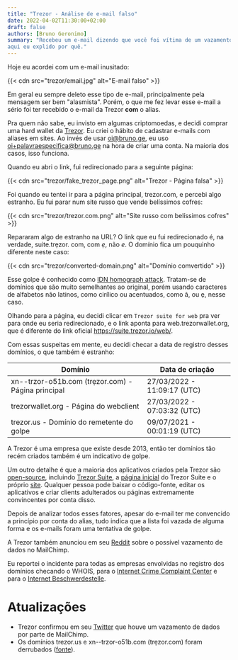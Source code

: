 ```yaml
---
title: "Trezor - Análise de e-mail falso"
date: 2022-04-02T11:30:00+02:00
draft: false
authors: [Bruno Geronimo]
summary: "Recebeu um e-mail dizendo que você foi vítima de um vazamento? O e-mail é falso, e 
aqui eu explido por quê."
---
```

Hoje eu acordei com um e-mail inusitado:

{{< cdn src="trezor/email.jpg" alt="E-mail falso" >}}

Em geral eu sempre deleto esse tipo de e-mail, principalmente pela mensagem ser bem "alasmista".
Porém, o que me fez levar esse e-mail a sério foi ter recebido o e-mail da Trezor **com** o alias.

Pra quem não sabe, eu invisto em algumas criptomoedas, e decidi comprar uma hard wallet da 
[Trezor](https://trezor.io). Eu criei o hábito de cadastrar e-mails com aliases em sites. Ao 
invés de usar oi@bruno.ge, eu uso oi+palavraespecifica@bruno.ge na hora de criar uma conta. Na 
maioria dos casos, isso funciona.

Quando eu abri o link, fui redirecionado para a seguinte página:

{{< cdn src="trezor/fake_trezor_page.png" alt="Trezor - Página falsa" >}}

Foi quando eu tentei ir para a página principal, trezor.com, e percebi algo estranho. Eu fui 
parar num site russo que vende belíssimos cofres:

{{< cdn src="trezor/trezor.com.png" alt="Site russo com belíssimos cofres" >}}

Repararam algo de estranho na URL? O link que eu fui redirecionado é, na verdade, suite.trẹzor.
com, com *ẹ*, não *e*. O domínio fica um pouquinho diferente neste caso:

{{< cdn src="trezor/converted-domain.png" alt="Domínio comvertido" >}}

Esse golpe é conhecido como [IDN homograph attack](https://en.wikipedia.org/wiki/IDN_homograph_attack).
Tratam-se de domínios que são muito semelhantes ao original, porém usando caracteres de 
alfabetos não latinos, como cirílico ou acentuados, como ã, ou ẹ, nesse caso.

Olhando para a página, eu decidi clicar em `Trezor suite for web` pra ver para onde eu seria 
redirecionado, e o link aponta para web.trezorwallet.org, que é diferente do link oficial 
https://suite.trezor.io/web/.

Com essas suspeitas em mente, eu decidi checar a data de registro desses domínios, o que também 
é estranho:

| Domínio                                              | Data de criação             |
|------------------------------------------------------| --------------------------- |
| xn--trzor-o51b.com (trẹzor.com) - Página principal   | 27/03/2022 - 11:09:17 (UTC) |
| trezorwallet.org - Página do webclient               | 27/03/2022 - 07:03:32 (UTC) |
| trezor.us - Domínio do remetente do golpe            | 09/07/2021 - 00:01:19 (UTC) |

A Trezor é uma empresa que existe desde 2013, então ter domínios tão recém criados também é um 
indicativo de golpe.

Um outro detalhe é que a maioria dos aplicativos criados pela Trezor são 
[open-source](https://github.com/trezor), 
incluindo [Trezor Suite](https://github.com/trezor/trezor-suite), 
a [página inicial](https://github.com/trezor/trezor-suite/tree/develop/packages/suite-web-landing) 
do Trezor Suite e o próprio [site](https://github.com/trezor/trezor-suite/tree/develop/packages/suite-web).
Qualquer pessoa pode baixar o código-fonte, editar os aplicativos e criar clients adulterados ou 
páginas extremamente convincentes por conta disso.

Depois de analizar todos esses fatores, apesar do e-mail ter me convencido a princípio por conta 
do alias, tudo indica que a lista foi vazada de alguma forma e os e-mails foram uma tentativa de 
golpe.

A Trezor também anunciou em seu [Reddit](https://www.reddit.com/r/TREZOR/comments/tv5yn9/we_are_investigating_a_potential_data_breach_of/) 
sobre o possível vazamento de dados no MailChimp.

Eu reportei o incidente para todas as empresas envolvidas no registro dos domínios checando o 
WHOIS, para o 
[Internet Crime Complaint Center](https://www.ic3.gov/) e para o 
[Internet Beschwerdestelle](https://www.internet-beschwerdestelle.de/en/index.html).

# Atualizações

* Trezor confirmou em seu [Twitter](https://twitter.com/Trezor/status/1510558771944333312) que 
  houve um vazamento de dados por parte de MailChimp.
* Os domínios trezor.us e xn--trzor-o51b.com (trẹzor.com) foram derrubados 
  ([fonte](https://twitter.com/Trezor/status/1510602645572050949)).